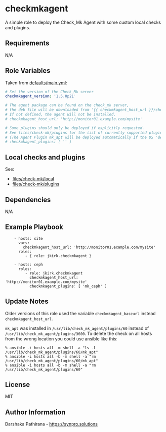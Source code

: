 checkmkagent
============

A simple role to deploy the Check_Mk Agent with some custom local checks and plugins.

Requirements
------------

N/A

Role Variables
--------------

Taken from [defaults/main.yml](https://github.com/jkirk/ansible-role-checkmkagent/tree/master/defaults/main.yml):
```yaml
# Set the version of the Check_Mk server
checkmkagent_version: '1.5.0p21'

# The agent package can be found on the check_mk server,
# the deb file will be downloaded from '{{ checkmkagent_host_url }}/check_mk/agents/check-mk-agent_{{ checkmkagent_version }}-1_all.deb'
# If not defined, the agent will not be installed.
# checkmkagent_host_url: 'http://monitor01.example.com/mysite'

# Some plugins should only be deployed if explicitly requested.
# See files/check-mk/plugins for the list of currently supported plugins
# (The Agent Plugin mk_apt will be deployed automatically if the OS 'debian' is detected)
# checkmkagent_plugins: [ '' ]
```

Local checks and plugins
------------------------

See:

* [files/check-mk/local](https://github.com/jkirk/ansible-role-checkmkagent/tree/master/files/check-mk/local)
* [files/check-mk/plugins](https://github.com/jkirk/ansible-role-checkmkagent/tree/master/files/check-mk/plugins)

Dependencies
------------

N/A

Example Playbook
----------------

```
    - hosts: site
      vars:
        checkmkagent_host_url: 'http://monitor01.example.com/mysite'
      roles:
         - { role: jkirk.checkmkagent }

    - hosts: ceph
      roles:
         - role: jkirk.checkmkagent
           checkmkagent_host_url: 'http://monitor01.example.com/mysite'
           checkmkagent_plugins: [ 'mk_ceph' ]
```

Update Notes
------------

Older versions of this role used the variable `checkmkagent_baseurl` instead `checkmkagent_host_url`.

`mk_apt` was installed in `/usr/lib/check_mk_agent/plugins/60` instead of `/usr/lib/check_mk_agent/plugins/3600`.
To delete the check on all hosts from the wrong location you could use ansible like this:

```
% ansible -i hosts all -m shell -a "ls -l /usr/lib/check_mk_agent/plugins/60/mk_apt"
% ansible -i hosts all -b -m shell -a "rm /usr/lib/check_mk_agent/plugins/60/mk_apt"
% ansible -i hosts all -b -m shell -a "rm /usr/lib/check_mk_agent/plugins/60"

```

License
-------

MIT

Author Information
------------------

Darshaka Pathirana - https://synpro.solutions
